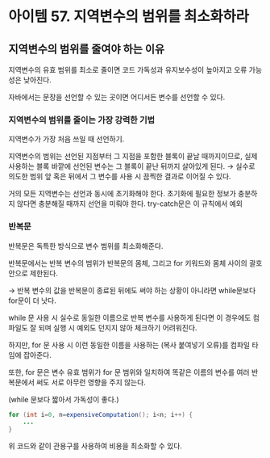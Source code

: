 # 아이템 57. 지역변수의 범위를 최소화하라

## 지역변수의 범위를 줄여야 하는 이유

지역변수의 유효 범위를 최소로 줄이면 코드 가독성과 유지보수성이 높아지고 오류 가능성은 낮아진다.

자바에서는 문장을 선언할 수 있는 곳이면 어디서든 변수를 선언할 수 있다.

### 지역변수의 범위를 줄이는 가장 강력한 기법

지역변수가 가장 처음 쓰일 때 선언하기.

지역변수의 범위는 선언된 지점부터 그 지점을 포함한 블록이 끝날 때까지이므로, 실제 사용하는 블록 바깥에 선언된 변수는 그 블록이 끝난 뒤까지 살아있게 된다.
→ 실수로 의도한 범위 앞 혹은 뒤에서 그 변수를 사용 시 끔찍한 결과로 이어질 수 있다.

거의 모든 지역변수는 선언과 동시에 초기화해야 한다.
초기화에 필요한 정보가 충분하지 않다면 충분해질 때까지 선언을 미뤄야 한다.
try-catch문은 이 규칙에서 예외

### 반복문

반복문은 독특한 방식으로 변수 범위를 최소화해준다.

반복문에서는 반복 변수의 범위가 반복문의 몸체, 그리고 for 키워드와 몸체 사이의 괄호 안으로 제한된다.

→ 반복 변수의 값을 반복문이 종료된 뒤에도 써야 하는 상황이 아니라면 while문보다 for문이 더 낫다.

while 문 사용 시 실수로 동일한 이름으로 반복 변수를 사용하게 된다면 이 경우에도 컴파일도 잘 되며 실행 시 예외도 던지지 않아 체크하기 어려워진다.

하지만, for 문 사용 시 이런 동일한 이름을 사용하는 (복사 붙여넣기 오류)를 컴파일 타임에 잡아준다.

또한, for 문은 변수 유효 범위가 for 문 범위와 일치하여 똑같은 이름의 변수를 여러 반복문에서 써도 서로 아무런 영향을 주지 않는다.

(while 문보다 짧아서 가독성이 좋다.)

```java
for (int i=0, n=expensiveComputation(); i<n; i++) {
	...
}
```

위 코드와 같이 관용구를 사용하여 비용을 최소화할 수 있다.
